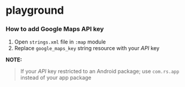 # playground

### How to add Google Maps API key

1. Open `strings.xml` file in `:map` module
2. Replace `google_maps_key` string resource with your _API_ key

**NOTE:**
> If your _API_ key restricted to an Android package; use `com.rs.app` instead of your app package
